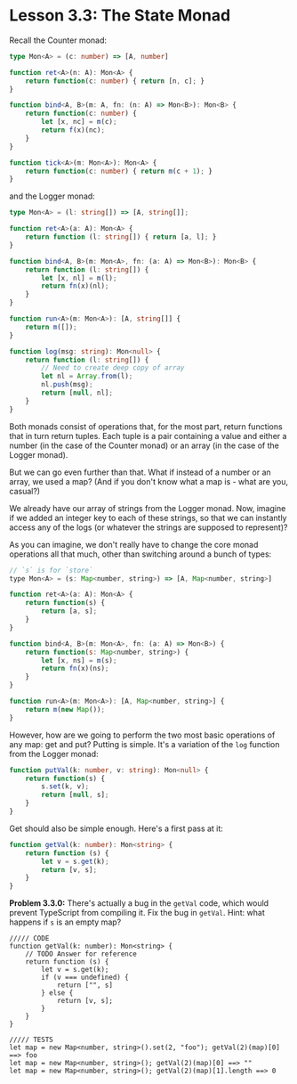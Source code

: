 # Lesson 3.3: The State Monad

Recall the Counter monad:

```typescript
type Mon<A> = (c: number) => [A, number]

function ret<A>(n: A): Mon<A> {
    return function(c: number) { return [n, c]; }
}

function bind<A, B>(m: A, fn: (n: A) => Mon<B>): Mon<B> {
    return function(c: number) {
        let [x, nc] = m(c);
        return f(x)(nc);
    }
}

function tick<A>(m: Mon<A>): Mon<A> {
    return function(c: number) { return m(c + 1); }
}
```

and the Logger monad:

```typescript
type Mon<A> = (l: string[]) => [A, string[]];

function ret<A>(a: A): Mon<A> {
    return function (l: string[]) { return [a, l]; }
}

function bind<A, B>(m: Mon<A>, fn: (a: A) => Mon<B>): Mon<B> {
    return function (l: string[]) {
        let [x, nl] = m(l);
        return fn(x)(nl);
    }
}

function run<A>(m: Mon<A>): [A, string[]] {
    return m([]);
}

function log(msg: string): Mon<null> {
    return function (l: string[]) {
        // Need to create deep copy of array
        let nl = Array.from(l);
        nl.push(msg);
        return [null, nl];
    }
}
```

Both monads consist of operations that, for the most part, return functions that in turn return tuples. Each tuple is a pair containing a value and either a number (in the case of the Counter monad) or an array (in the case of the Logger monad).

But we can go even further than that. What if instead of a number or an array, we used a map? (And if you don't know what a map is - what are you, casual?)

We already have our array of strings from the Logger monad. Now, imagine if we added an integer key to each of these strings, so that we can instantly access any of the logs (or whatever the strings are supposed to represent)?

As you can imagine, we don't really have to change the core monad operations all that much, other than switching around a bunch of types:

```javascript
// `s` is for `store`
type Mon<A> = (s: Map<number, string>) => [A, Map<number, string>]

function ret<A>(a: A): Mon<A> {
    return function(s) {
        return [a, s];
    }
}

function bind<A, B>(m: Mon<A>, fn: (a: A) => Mon<B>) {
    return function(s: Map<number, string>) {
        let [x, ns] = m(s);
        return fn(x)(ns);
    }
}

function run<A>(m: Mon<A>): [A, Map<number, string>] {
    return m(new Map());
}
```

However, how are we going to perform the two most basic operations of any map: get and put? Putting is simple. It's a variation of the `log` function from the Logger monad:

```typescript
function putVal(k: number, v: string): Mon<null> {
    return function(s) {
        s.set(k, v);
        return [null, s];
    }
}
```

Get should also be simple enough. Here's a first pass at it:

```typescript
function getVal(k: number): Mon<string> {
    return function (s) {
        let v = s.get(k);
        return [v, s];
    }
}
```

**Problem 3.3.0:** There's actually a bug in the `getVal` code, which would prevent TypeScript from compiling it. Fix the bug in `getVal`. Hint: what happens if `s` is an empty map?

```problem
///// CODE
function getVal(k: number): Mon<string> {
    // TODO Answer for reference
    return function (s) {
        let v = s.get(k);
        if (v === undefined) {
            return ["", s]
        } else {
            return [v, s];
        }
    }
}

///// TESTS
let map = new Map<number, string>().set(2, "foo"); getVal(2)(map)[0] ==> foo
let map = new Map<number, string>(); getVal(2)(map)[0] ==> ""
let map = new Map<number, string>(); getVal(2)(map)[1].length ==> 0
```
